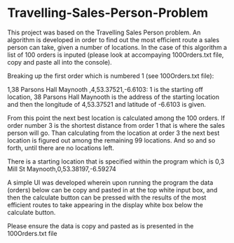 # Travelling-Sales-Person-Problem

This project was based on the Travelling Sales Person problem. An algorithm is developed in order to find out the most efficient route a sales person can take, given a number of locations. In the case of this algorithm a list of 100 orders is inputed (please look at accompaying 100Orders.txt file, copy and paste all into the console). 

Breaking up the first order which is numbered 1 (see 100Orders.txt file):

1,38 Parsons Hall Maynooth ,4,53.37521,-6.6103: 1 is the starting off location, 38 Parsons Hall Maynooth is the address of the starting location and then the longitude of 4,53.37521 and latitude of -6.6103 is given.


From this point the next best location is calculated among the 100 orders. If order number 3 is the shortest distance from order 1 that is where the sales person will go. Than calculating from the location at order 3 the next best location is figured out among the remaining 99 locations. And so and so forth, until there are no locations left.

There is a starting location that is specified within the program which is 0,3 Mill St Maynooth,0,53.38197,-6.59274

A simple UI was developed wherein upon running the program the data (orders) below can be copy and pasted in at the top white input box, and then the calculate button can be pressed with the results of the most efficient routes to take appearing in the display white box below the calculate button.

Please ensure the data is copy and pasted as is presented in the 100Orders.txt file

